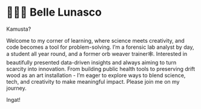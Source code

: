 # 👩🏽‍🔬 Belle Lunasco

Kamusta? 

Welcome to my corner of learning, where science meets creativity, and code becomes a tool for problem-solving. I’m a forensic lab analyst by day, a student all year round,  and a former orb weaver trainer🕸️. Interested in beautifully presented data-driven insights and always aiming to turn scarcity into innovation. From building public health tools to preserving drift wood as an art installation -  I’m eager to explore ways to blend science, tech, and creativity to make meaningful impact. Please join me on my journey. 

Ingat!

